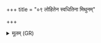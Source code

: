 +++
title = "०९ लोहितेन स्वधितिना मिथुनम्"

+++
<details><summary>मूलम् (GR)</summary>

लोहितेन स्वधितिना  
मिथुनं कर्णयोः कृधि ।  
अकर्ताम् अश्विना लक्ष्म  
तद् अस्तु प्रजया बहु ॥
</details>